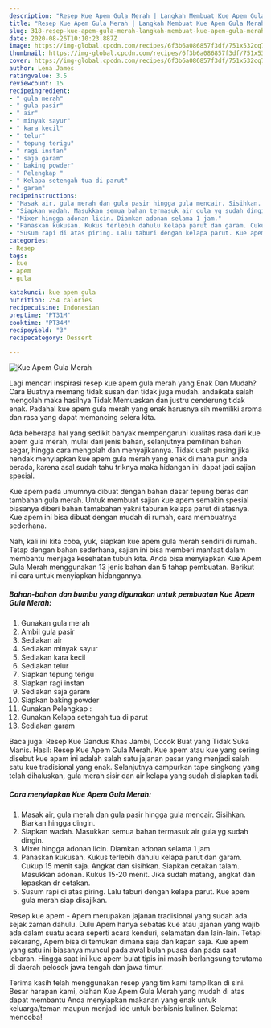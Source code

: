 ```yaml
---
description: "Resep Kue Apem Gula Merah | Langkah Membuat Kue Apem Gula Merah Yang Enak dan Simpel"
title: "Resep Kue Apem Gula Merah | Langkah Membuat Kue Apem Gula Merah Yang Enak dan Simpel"
slug: 318-resep-kue-apem-gula-merah-langkah-membuat-kue-apem-gula-merah-yang-enak-dan-simpel
date: 2020-08-26T10:10:23.887Z
image: https://img-global.cpcdn.com/recipes/6f3b6a086857f3df/751x532cq70/kue-apem-gula-merah-foto-resep-utama.jpg
thumbnail: https://img-global.cpcdn.com/recipes/6f3b6a086857f3df/751x532cq70/kue-apem-gula-merah-foto-resep-utama.jpg
cover: https://img-global.cpcdn.com/recipes/6f3b6a086857f3df/751x532cq70/kue-apem-gula-merah-foto-resep-utama.jpg
author: Lena James
ratingvalue: 3.5
reviewcount: 15
recipeingredient:
- " gula merah"
- " gula pasir"
- " air"
- " minyak sayur"
- " kara kecil"
- " telur"
- " tepung terigu"
- " ragi instan"
- " saja garam"
- " baking powder"
- " Pelengkap "
- " Kelapa setengah tua di parut"
- " garam"
recipeinstructions:
- "Masak air, gula merah dan gula pasir hingga gula mencair. Sisihkan. Biarkan hingga dingin."
- "Siapkan wadah. Masukkan semua bahan termasuk air gula yg sudah dingin."
- "Mixer hingga adonan licin. Diamkan adonan selama 1 jam."
- "Panaskan kukusan. Kukus terlebih dahulu kelapa parut dan garam. Cukup 15 menit saja. Angkat dan sisihkan. Siapkan cetakan talam. Masukkan adonan. Kukus 15-20 menit. Jika sudah matang, angkat dan lepaskan dr cetakan."
- "Susum rapi di atas piring. Lalu taburi dengan kelapa parut. Kue apem gula merah siap disajikan."
categories:
- Resep
tags:
- kue
- apem
- gula

katakunci: kue apem gula 
nutrition: 254 calories
recipecuisine: Indonesian
preptime: "PT31M"
cooktime: "PT34M"
recipeyield: "3"
recipecategory: Dessert

---
```



![Kue Apem Gula Merah](https://img-global.cpcdn.com/recipes/6f3b6a086857f3df/751x532cq70/kue-apem-gula-merah-foto-resep-utama.jpg)

Lagi mencari inspirasi resep kue apem gula merah yang Enak Dan Mudah? Cara Buatnya memang tidak susah dan tidak juga mudah. andaikata salah mengolah maka hasilnya Tidak Memuaskan dan justru cenderung tidak enak. Padahal kue apem gula merah yang enak harusnya sih memiliki aroma dan rasa yang dapat memancing selera kita.

Ada beberapa hal yang sedikit banyak mempengaruhi kualitas rasa dari kue apem gula merah, mulai dari jenis bahan, selanjutnya pemilihan bahan segar, hingga cara mengolah dan menyajikannya. Tidak usah pusing jika hendak menyiapkan kue apem gula merah yang enak di mana pun anda berada, karena asal sudah tahu triknya maka hidangan ini dapat jadi sajian spesial.

Kue apem pada umumnya dibuat dengan bahan dasar tepung beras dan tambahan gula merah. Untuk membuat sajian kue apem semakin spesial biasanya diberi bahan tamabahan yakni taburan kelapa parut di atasnya. Kue apem ini bisa dibuat dengan mudah di rumah, cara membuatnya sederhana.


Nah, kali ini kita coba, yuk, siapkan kue apem gula merah sendiri di rumah. Tetap dengan bahan sederhana, sajian ini bisa memberi manfaat dalam membantu menjaga kesehatan tubuh kita. Anda bisa menyiapkan Kue Apem Gula Merah menggunakan 13 jenis bahan dan 5 tahap pembuatan. Berikut ini cara untuk menyiapkan hidangannya.

<!--inarticleads1-->

##### Bahan-bahan dan bumbu yang digunakan untuk pembuatan Kue Apem Gula Merah:

1. Gunakan  gula merah
1. Ambil  gula pasir
1. Sediakan  air
1. Sediakan  minyak sayur
1. Sediakan  kara kecil
1. Sediakan  telur
1. Siapkan  tepung terigu
1. Siapkan  ragi instan
1. Sediakan  saja garam
1. Siapkan  baking powder
1. Gunakan  Pelengkap :
1. Gunakan  Kelapa setengah tua di parut
1. Sediakan  garam


Baca juga: Resep Kue Gandus Khas Jambi, Cocok Buat yang Tidak Suka Manis. Hasil: Resep Kue Apem Gula Merah. Kue apem atau kue yang sering disebut kue apam ini adalah salah satu jajanan pasar yang menjadi salah satu kue tradisional yang enak. Selanjutnya campurkan tape singkong yang telah dihaluskan, gula merah sisir dan air kelapa yang sudah disiapkan tadi. 

<!--inarticleads2-->

##### Cara menyiapkan Kue Apem Gula Merah:

1. Masak air, gula merah dan gula pasir hingga gula mencair. Sisihkan. Biarkan hingga dingin.
1. Siapkan wadah. Masukkan semua bahan termasuk air gula yg sudah dingin.
1. Mixer hingga adonan licin. Diamkan adonan selama 1 jam.
1. Panaskan kukusan. Kukus terlebih dahulu kelapa parut dan garam. Cukup 15 menit saja. Angkat dan sisihkan. Siapkan cetakan talam. Masukkan adonan. Kukus 15-20 menit. Jika sudah matang, angkat dan lepaskan dr cetakan.
1. Susum rapi di atas piring. Lalu taburi dengan kelapa parut. Kue apem gula merah siap disajikan.


Resep kue apem - Apem merupakan jajanan tradisional yang sudah ada sejak zaman dahulu. Dulu Apem hanya sebatas kue atau jajanan yang wajib ada dalam suatu acara seperti acara kenduri, selamatan dan lain-lain. Tetapi sekarang, Apem bisa di temukan dimana saja dan kapan saja. Kue apem yang satu ini biasanya muncul pada awal bulan puasa dan pada saat lebaran. Hingga saat ini kue apem bulat tipis ini masih berlangsung terutama di daerah pelosok jawa tengah dan jawa timur. 

Terima kasih telah menggunakan resep yang tim kami tampilkan di sini. Besar harapan kami, olahan Kue Apem Gula Merah yang mudah di atas dapat membantu Anda menyiapkan makanan yang enak untuk keluarga/teman maupun menjadi ide untuk berbisnis kuliner. Selamat mencoba!

